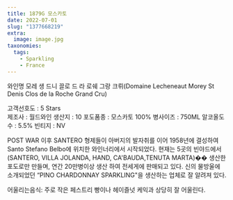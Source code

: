 ```yaml
---
title: 1879G 모스카토
date: 2022-07-01
slug: "1377668219"
extra:
  image: image.jpg
taxonomies:
  tags:
    - Sparkling
    - France
---
```


와인명     모레 생 드니 끌로 드 라 로쉐 그랑 크뤼(Domaine Lecheneaut Morey St 
Denis Clos de la Roche Grand Cru)

<!-- more -->

고객선호도 : 5 Stars   
제조사   :   월드와인
생산지   :   10
포도품종  :   모스카토 100%
병사이즈  :   750ML
알코올도수   :   5.5%
빈티지   :   NV

POST WAR 이후 SANTERO 형제들이 아버지의 발자취를 이어 1958년에 결성하여 Santo Stefano Belbo에 위치한 와인너리에서 시작되었다. 현재는 5곳의 빈야드에서 (SANTERO, VILLA JOLANDA, HAND, CA'BAUDA,TENUTA MARTA)�� 생산한 포도로만 만들며, 연간 20만병이상 생산 하여 전세게에 판매되고 있다.
신의 물방울에 소개되었던 “PINO CHARDONNAY SPARKLING"을 생산하는 업체로 잘 알려져 있다.

어울리는음식: 주로 작은 페스트리 빵이나 헤이즐넛 케익과 상당히 잘 어울린다.